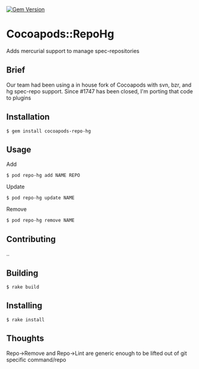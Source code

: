 [![Gem Version](https://badge.fury.io/rb/cocoapods-repo-hg.svg)](http://badge.fury.io/rb/cocoapods-repo-hg)

# Cocoapods::RepoHg

Adds mercurial support to manage spec-repositories

## Brief

Our team had been using a in house fork of Cocoapods with svn, bzr, and hg spec-repo support. Since #1747 has been closed, I'm porting that code to plugins

## Installation

    $ gem install cocoapods-repo-hg

## Usage

Add

    $ pod repo-hg add NAME REPO
  
Update

    $ pod repo-hg update NAME

Remove

    $ pod repo-hg remove NAME

    
## Contributing
    
..

## Building

    $ rake build
    
## Installing

    $ rake install

    
## Thoughts

Repo->Remove and Repo->Lint are generic enough to be lifted out of git specific command/repo
